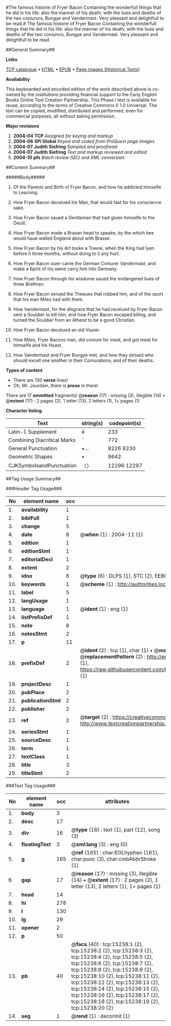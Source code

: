 #The famous historie of Fryer Bacon Containing the wonderfull things that he did in his life: also the manner of his death; with the liues and deaths of the two coniurors, Bungye and Vandermast. Very pleasant and delightfull to be read.#
The famous historie of Fryer Bacon Containing the wonderfull things that he did in his life: also the manner of his death; with the liues and deaths of the two coniurors, Bungye and Vandermast. Very pleasant and delightfull to be read.

##General Summary##

**Links**

[TCP catalogue](http://www.ota.ox.ac.uk/tcp/)  • 
[HTML](http://tei.it.ox.ac.uk/tcp/Texts-HTML/free/A01/A01692.html)  • 
[EPUB](http://tei.it.ox.ac.uk/tcp/Texts-EPUB/free/A01/A01692.epub) • 
[Page images (Historical Texts)](https://data.historicaltexts.jisc.ac.uk/view?pubId=eebo-99850055e&pageId=eebo-99850055e-15238-1)

**Availability**

This keyboarded and encoded edition of the
	       work described above is co-owned by the institutions
	       providing financial support to the Early English Books
	       Online Text Creation Partnership. This Phase I text is
	       available for reuse, according to the terms of Creative
	       Commons 0 1.0 Universal. The text can be copied,
	       modified, distributed and performed, even for
	       commercial purposes, all without asking permission.

**Major revisions**

1. __2004-04__ __TCP__ *Assigned for keying and markup*
1. __2004-06__ __SPi Global__ *Keyed and coded from ProQuest page images*
1. __2004-07__ __Judith Siefring__ *Sampled and proofread*
1. __2004-07__ __Judith Siefring__ *Text and markup reviewed and edited*
1. __2004-10__ __pfs__ *Batch review (QC) and XML conversion*

##Content Summary##

#####Body#####

1. Of the Parents and Birth of Fryer Bacon, and how he addicted himselfe to Learning.

1. How Fryer Bacon deceiued his Man, that would fast for his conscience sake.

1. How Fryer Bacon saued a Gentleman that had giuen himselfe to the Deuill.

1. How Fryer Bacon made a Brasen head to speake, by the which hee would haue walled England about with Brasse.

1. How Fryer Bacon by his Art tooke a Towne, when the King had lyen before it three months, without doing to it any hurt.

1. How Fryer Bacon ouer-came the German Coniurer Vandermast, and make a Spirit of his owne carry him into Germany.

1. How Fryer Bacon through his wisdome saued the endangered liues of three Brethren.

1. How Fryer Bacon serued the Theeues that robbed him, and of the sport that his man Miles had with them.

1. How Vandermast, for the disgrace that he had receiued by Fryer Bacon sent a Souldier to kill him; and how Fryer Bacon escaped killing, and turned the Souldier from an Atheist to be a good Christian.

1. How Fryer Bacon deceiued an old Vsurer.

1. How Miles, Fryer Bacons man, did coniure for meat, and got meat for himselfe and his Hoast.

1. How Vandermast and Fryer Bungye met, and how they striued who should excell one another in their Coniurations; and of their deaths.

**Types of content**

  * There are 130 **verse** lines!
  * Oh, Mr. Jourdain, there is **prose** in there!

There are 17 **ommitted** fragments! 
 @__reason__ (17) : missing (3), illegible (14)  •  @__extent__ (17) : 2 pages (2), 1 letter (13), 2 letters (1), 1+ pages (1)

**Character listing**


|Text|string(s)|codepoint(s)|
|---|---|---|
|Latin-1 Supplement|é|233|
|Combining             Diacritical Marks|̄|772|
|General Punctuation|•…|8226 8230|
|Geometric Shapes|▪|9642|
|CJKSymbolsandPunctuation|〈〉|12296 12297|

##Tag Usage Summary##

###Header Tag Usage###

|No|element name|occ|attributes|
|---|---|---|---|
|1.|__availability__|1||
|2.|__biblFull__|1||
|3.|__change__|5||
|4.|__date__|8| @__when__ (1) : 2004-11 (1)|
|5.|__edition__|1||
|6.|__editionStmt__|1||
|7.|__editorialDecl__|1||
|8.|__extent__|2||
|9.|__idno__|6| @__type__ (6) : DLPS (1), STC (2), EEBO-CITATION (1), PROQUEST (1), VID (1)|
|10.|__keywords__|1| @__scheme__ (1) : http://authorities.loc.gov/ (1)|
|11.|__label__|5||
|12.|__langUsage__|1||
|13.|__language__|1| @__ident__ (1) : eng (1)|
|14.|__listPrefixDef__|1||
|15.|__note__|8||
|16.|__notesStmt__|2||
|17.|__p__|11||
|18.|__prefixDef__|2| @__ident__ (2) : tcp (1), char (1)  •  @__matchPattern__ (2) : ([0-9\-]+):([0-9IVX]+) (1), (.+) (1)  •  @__replacementPattern__ (2) : http://eebo.chadwyck.com/downloadtiff?vid=$1&page=$2 (1), https://raw.githubusercontent.com/textcreationpartnership/Texts/master/tcpchars.xml#$1 (1)|
|19.|__projectDesc__|1||
|20.|__pubPlace__|2||
|21.|__publicationStmt__|2||
|22.|__publisher__|2||
|23.|__ref__|2| @__target__ (2) : https://creativecommons.org/publicdomain/zero/1.0/ (1), http://www.textcreationpartnership.org/docs/. (1)|
|24.|__seriesStmt__|1||
|25.|__sourceDesc__|1||
|26.|__term__|1||
|27.|__textClass__|1||
|28.|__title__|3||
|29.|__titleStmt__|2||


###Text Tag Usage###

|No|element name|occ|attributes|
|---|---|---|---|
|1.|__body__|3||
|2.|__desc__|17||
|3.|__div__|16| @__type__ (16) : text (1), part (12), song (3)|
|4.|__floatingText__|3| @__xml:lang__ (3) : eng (0)|
|5.|__g__|165| @__ref__ (165) : char:EOLhyphen (161), char:punc (3), char:cmbAbbrStroke (1)|
|6.|__gap__|17| @__reason__ (17) : missing (3), illegible (14)  •  @__extent__ (17) : 2 pages (2), 1 letter (13), 2 letters (1), 1+ pages (1)|
|7.|__head__|14||
|8.|__hi__|278||
|9.|__l__|130||
|10.|__lg__|29||
|11.|__opener__|2||
|12.|__p__|50||
|13.|__pb__|40| @__facs__ (40) : tcp:15238:1 (2), tcp:15238:2 (2), tcp:15238:3 (2), tcp:15238:4 (2), tcp:15238:5 (2), tcp:15238:6 (2), tcp:15238:7 (2), tcp:15238:8 (2), tcp:15238:9 (2), tcp:15238:10 (2), tcp:15238:11 (2), tcp:15238:12 (2), tcp:15238:13 (2), tcp:15238:14 (2), tcp:15238:15 (2), tcp:15238:16 (2), tcp:15238:17 (2), tcp:15238:18 (2), tcp:15238:19 (2), tcp:15238:20 (2)|
|14.|__seg__|1| @__rend__ (1) : decorInit (1)|
